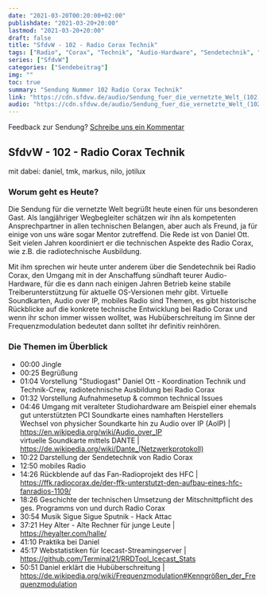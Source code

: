 ```yaml
---
date: "2021-03-20T00:20:00+02:00"
publishdate: "2021-03-20+20:00"
lastmod: "2021-03-20+20:00"
draft: false
title: "SfdvW - 102 - Radio Corax Technik"
tags: ["Radio", "Corax", "Technik", "Audio-Hardware", "Sendetechnik", "Hubüberschreitung"]
series: ["SfdvW"]
categories: ["Sendebeitrag"]
img: ""
toc: true
summary: "Sendung Nummer 102 Radio Corax Technik"
link: "https://cdn.sfdvw.de/audio/Sendung_fuer_die_vernetzte_Welt_(102)_2021_03_20_Radio_Corax_Technik.mp3"
audio: "https://cdn.sfdvw.de/audio/Sendung_fuer_die_vernetzte_Welt_(102)_2021_03_20_Radio_Corax_Technik.mp3"
---
```


<div align="center" id="example"></div>
<script src="https://cdn.podlove.org/web-player/embed.js"></script>

Feedback zur Sendung?
[Schreibe uns ein Kommentar](mailto:SfdvW@radiocorax.de)

## SfdvW - 102 - Radio Corax Technik
mit dabei: daniel, tmk, markus, nilo, jotilux

### Worum geht es Heute?
Die Sendung für die vernetzte Welt begrüßt heute einen für uns besonderen Gast. Als langjähriger Wegbegleiter schätzen wir ihn als kompetenten Ansprechpartner in allen technischen Belangen, aber auch als Freund, ja für einige von uns wäre sogar Mentor zutreffend. Die Rede ist von Daniel Ott. Seit vielen Jahren koordiniert er die technischen Aspekte des Radio Corax, wie z.B. die radiotechnische Ausbildung.

Mit ihm sprechen wir heute unter anderem über die Sendetechnik bei Radio Corax, den Umgang mit in der Anschaffung sündhaft teurer Audio-Hardware, für die es dann nach einigen Jahren Betrieb keine stabile Treiberunterstützung für aktuelle OS-Versionen mehr gibt. Virtuelle Soundkarten, Audio over IP, mobiles Radio sind Themen, es gibt historische Rückblicke auf die konkrete technische Entwicklung bei Radio Corax und wenn ihr schon immer wissen wolltet, was Hubüberschreitung im Sinne der Frequenzmodulation bedeutet dann solltet ihr definitiv reinhören.

### Die Themen im Überblick

* 00:00 Jingle
* 00:25 Begrüßung
* 01:04 Vorstellung "Studiogast" Daniel Ott - Koordination Technik und Technik-Crew, radiotechnische Ausbildung bei Radio Corax
* 01:32 Vorstellung Aufnahmesetup & common technical Issues
* 04:46 Umgang mit veralteter Studiohardware am Beispiel einer ehemals gut unterstützten PCI Soundkarte eines namhaften Herstellers  
  Wechsel von physicher Soundkarte hin zu Audio over IP (AoIP) | https://en.wikipedia.org/wiki/Audio_over_IP  
  virtuelle Soundkarte mittels DANTE | https://de.wikipedia.org/wiki/Dante_(Netzwerkprotokoll)  
* 10:22 Darstellung der Sendetechnik von Radio Corax
* 12:50 mobiles Radio
* 14:26 Rückblende auf das Fan-Radioprojekt des HFC | https://ffk.radiocorax.de/der-ffk-unterstutzt-den-aufbau-eines-hfc-fanradios-1109/
* 18:26 Geschichte der technischen Umsetzung der Mitschnittpflicht des ges. Programms von und durch Radio Corax
* 30:54 Musik Sigue Sigue Sputnik - Hack Attac
* 37:21 Hey Alter - Alte Rechner für junge Leute | https://heyalter.com/halle/
* 41:10 Praktika bei Daniel
* 45:17 Webstatistiken für Icecast-Streamingserver | https://github.com/Terminal21/RRDTool_Icecast_Stats
* 50:51 Daniel erklärt die Hubüberschreitung | https://de.wikipedia.org/wiki/Frequenzmodulation#Kenngrößen_der_Frequenzmodulation






<script>
  podlovePlayer('#example', '/blog/sfdvw102.json');
</script>
